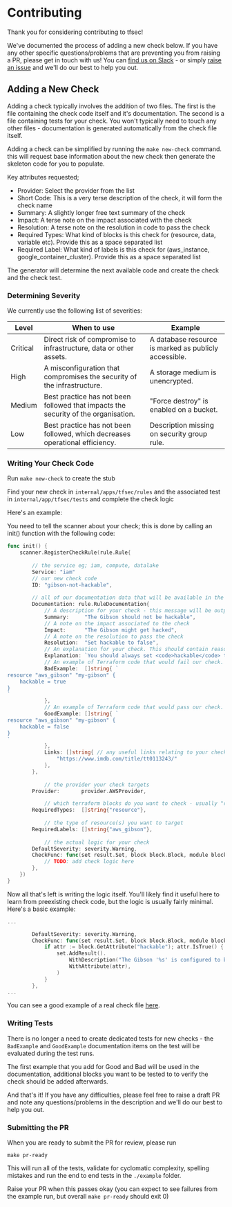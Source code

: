 # Contributing

Thank you for considering contributing to tfsec! 

We've documented the process of adding a new check below. If you have any other specific questions/problems that are preventing you from raising a PR, please get in touch with us! You can [find us on Slack](https://join.slack.com/t/tfsec/shared_invite/zt-i0vo9rp2-tEizIaT1dS4Eu2hVIsvwDg) - or simply [raise an issue](https://github.com/aquasecurity/tfsec/issues/new) and we'll do our best to help you out.

## Adding a New Check

Adding a check typically involves the addition of two files. The first is the file containing the check code itself and it's documentation. The second is a file containing tests for your check. You won't typically need to touch any other files - documentation is generated automatically from the check file itself.

Adding a check can be simplified by running the `make new-check` command. this will request base information about the new check then generate the skeleton code for you to populate.

Key attributes requested;

- Provider: Select the provider from the list
- Short Code: This is a very terse description of the check, it will form the check name
- Summary: A slightly longer free text summary of the check
- Impact: A terse note on the impact associated with the check
- Resolution: A terse note on the resolution in code to pass the check
- Required Types: What kind of blocks is this check for (resource, data, variable etc). Provide this as a space separated list
- Required Label: What kind of labels is this check for (aws_instance, google_container_cluster). Provide this as a space separated list

The generator will determine the next available code and create the check and the check test.

### Determining Severity

We currently use the following list of severities:

| Level    | When to use                                                                        | Example                                               |
| -------- | ---------------------------------------------------------------------------------- | ----------------------------------------------------- |
| Critical | Direct risk of compromise to infrastructure, data or other assets.                 | A database resource is marked as publicly accessible. |
| High     | A misconfiguration that compromises the security of the infrastructure.            | A storage medium is unencrypted.                      |
| Medium   | Best practice has not been followed that impacts the security of the organisation. | "Force destroy" is enabled on a bucket.               |
| Low      | Best practice has not been followed, which decreases operational efficiency.       | Description missing on security group rule.           |


### Writing Your Check Code

Run `make new-check` to create the stub

Find your new check in `internal/apps/tfsec/rules` and the associated test in `internal/app/tfsec/tests` and complete the check logic

Here's an example:

You need to tell the scanner about your check; this is done by calling an init() function with the following code:

```go
func init() {
	scanner.RegisterCheckRule(rule.Rule{
    
		// the service eg; iam, compute, datalake
		Service: "iam"
        // our new check code
		ID: "gibson-not-hackable",
    
        // all of our documentation data that will be available in the output and/or at https://tfsec.dev/
		Documentation: rule.RuleDocumentation{
			// A description for your check - this message will be output to a user when the check fails.
			Summary:     "The Gibson should not be hackable",
			// A note on the impact associated to the check
			Impact:      "The Gibson might get hacked",
			// A note on the resolution to pass the check
			Resolution:  "Set hackable to false",
			// An explanation for your check. This should contain reasoning why this check enforces good practice. Full markdown is supported here.
			Explanation: `You should always set <code>hackable</code> to *false* to prevent your Gibson from being hacked.`,
			// An example of Terraform code that would fail our check. Our test suite will make sure this example fails the check.
			BadExample:  []string{ `
resource "aws_gibson" "my-gibson" {
    hackable = true
}
`
			},
			// An example of Terraform code that would pass our check. Our test suite will make sure this example passes the check.
			GoodExample: []string{ `
resource "aws_gibson" "my-gibson" {
    hackable = false
}
`
			},
			Links: []string{ // any useful links relating to your check go here
                "https://www.imdb.com/title/tt0113243/"
			},
		},
        
        	// the provider your check targets
		Provider:       provider.AWSProvider,

        	// which terraform blocks do you want to check - usually "resource"
		RequiredTypes:  []string{"resource"},
        
        	// the type of resource(s) you want to target
		RequiredLabels: []string{"aws_gibson"},
        
        	// the actual logic for your check
		DefaultSeverity: severity.Warning,
		CheckFunc: func(set result.Set, block block.Block, module block.Module) {
			// TODO: add check logic here
		},
	})
}
```

Now all that's left is writing the logic itself. You'll likely find it useful here to learn from preexisting check code, but the logic is usually fairly minimal. Here's a basic example:

```go
...

        DefaultSeverity: severity.Warning,
		CheckFunc: func(set result.Set, block block.Block, module block.Module) {
            if attr := block.GetAttribute("hackable"); attr.IsTrue() {
				set.AddResult().
					WithDescription("The Gibson '%s' is configured to be hackable.", block.Name()).
					WithAttribute(attr),
				)
            }
        },
...
```

You can see a good example of a real check file [here](https://github.com/aquasecurity/tfsec/blob/master/internal/app/tfsec/rules/aws001.go).

### Writing Tests

There is no longer a need to create dedicated tests for new checks - the `BadExample` and `GoodExample` documentation items on the test will be evaluated during the test runs.

The first example that you add for Good and Bad will be used in the documentation, additional blocks you want to be tested to to verify the check should be added afterwards.


And that's it! If you have any difficulties, please feel free to raise a draft PR and note any questions/problems in the description and we'll do our best to help you out.


### Submitting the PR

When you are ready to submit the PR for review, please run 

```shell
make pr-ready
```

This will run all of the tests, validate for cyclomatic complexity, spelling mistakes and run the end to end tests in the `./example` folder.

Raise your PR when this passes okay (you can expect to see failures from the example run, but overall `make pr-ready` should exit 0)